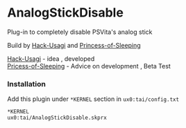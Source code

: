 # AnalogStickDisable
Plug-in to completely disable PSVita's analog stick
<p>Build by 
<a href="https://github.com/Hack-Usagi" target=blank>Hack-Usagi</a>
 and 
<a href="https://github.com/Princess-of-Sleeping" target=blank>Princess-of-Sleeping</a>
<p>
<a href="https://github.com/Hack-Usagi" target=blank>Hack-Usagi</a>
 - idea , developed
<br>
<a href="https://github.com/Princess-of-Sleeping" target=blank>Pricess-of-Sleeping</a>
 - Advice on development , Beta Test

### Installation

Add this plugin under `*KERNEL` section in `ux0:tai/config.txt`

```
*KERNEL
ux0:tai/AnalogStickDisable.skprx
```
